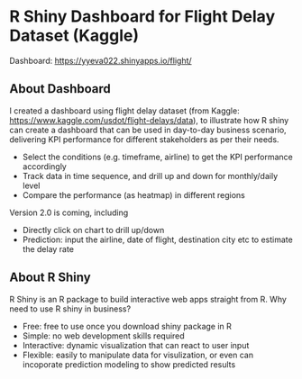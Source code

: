 # R Shiny Dashboard for Flight Delay Dataset (Kaggle)

Dashboard: https://yyeva022.shinyapps.io/flight/

## About Dashboard
I created a dashboard using flight delay dataset (from Kaggle: https://www.kaggle.com/usdot/flight-delays/data), to illustrate how R shiny can create a dashboard that can be used in day-to-day business scenario, delivering KPI performance for different stakeholders as per their needs.

- Select the conditions (e.g. timeframe, airline) to get the KPI performance accordingly
- Track data in time sequence, and drill up and down for monthly/daily level
- Compare the performance (as heatmap) in different regions 

Version 2.0 is coming, including

- Directly click on chart to drill up/down
- Prediction: input the airline, date of flight, destination city etc to estimate the delay rate

## About R Shiny
R Shiny is an R package to build interactive web apps straight from R. Why need to use R shiny in business?

- Free: free to use once you download shiny package in R
- Simple: no web development skills required
- Interactive: dynamic visualization that can react to user input
- Flexible: easily to manipulate data for visulization, or even can incoporate prediction modeling to show predicted results 






